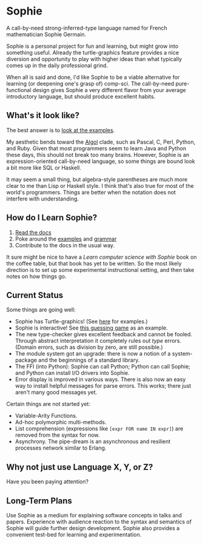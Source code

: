 # Sophie

A call-by-need strong-inferred-type language named for French mathematician Sophie Germain.

Sophie is a personal project for fun and learning, but might grow into something useful.
Already the turtle-graphics feature provides a nice diversion and opportunity to play with
higher ideas than what typically comes up in the daily professional grind.

When all is said and done, I'd like Sophie to be a viable alternative for learning (or deepening one's grasp of) comp-sci.
The call-by-need pure-functional design gives Sophie a very different flavor from your average introductory language,
but should produce excellent habits.

## What's it look like?

The best answer is to [look at the examples](https://github.com/kjosib/sophie/tree/main/examples).

My aesthetic bends toward the [Algol](https://www.theregister.com/2020/05/15/algol_60_at_60/) clade,
such as Pascal, C, Perl, Python, and Ruby. Given that most programmers seem to learn Java and Python these days,
this should not break too many brains. However, Sophie is an expression-oriented call-by-need language,
so some things are bound look a bit more like SQL or Haskell.

It may seem a small thing, but algebra-style parentheses are much more clear to me than Lisp or Haskell style.
I think that's also true for most of the world's programmers.
Things are better when the notation does not interfere with understanding.

## How do I Learn Sophie?

1. [Read the docs](https://sophie.readthedocs.io)
2. Poke around the [examples](https://github.com/kjosib/sophie/tree/main/examples) and [grammar](https://github.com/kjosib/sophie/blob/main/sophie/Sophie.md)
3. Contribute to the docs in the usual way.

It sure might be nice to have a *Learn computer science with Sophie*
book on the coffee table, but that book has yet to be written.
So the most likely direction is to set up some experimental instructional setting,
and then take notes on how things go.

## Current Status

Some things are going well:

* Sophie has Turtle-graphics! (See [here](https://github.com/kjosib/sophie/blob/main/examples/turtle.sg) for examples.)
* Sophie is interactive! See [this guessing game](https://github.com/kjosib/sophie/blob/main/examples/guess_the_number.sg) as an example.
* The new type-checker gives excellent feedback and cannot be fooled. Through abstract interpretation it completely rules out *type* errors.
  (Domain errors, such as division by zero, are still possible.)
* The module system got an upgrade: there is now a notion of a system-package and the beginnings of a standard library.
* The FFI (into Python): Sophie can call Python; Python can call Sophie; and Python can install I/O drivers into Sophie.
* Error display is improved in various ways. There is also now an easy way to install helpful messages for parse errors.
  This works; there just aren't many good messages yet.

Certain things are not started yet:

* Variable-Arity Functions.
* Ad-hoc polymorphic multi-methods.
* List comprehension (expressions like `[expr FOR name IN expr]`) are removed from the syntax for now.
* Asynchrony.
  The pipe-dream is an asynchronous and resilient processes network similar to Erlang.

## Why not just use Language X, Y, or Z?

Have you been paying attention?

## Long-Term Plans

Use Sophie as a medium for explaining software concepts in talks and papers.
Experience with audience reaction to the syntax and semantics of Sophie will guide further design development.
Sophie also provides a convenient test-bed for learning and experimentation.

